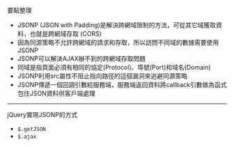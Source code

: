 要點整理
- JSONP (JSON with Padding)是解決跨網域限制的方法，可從其它域獲取資料，也就是跨網域存取 (CORS)
- 因為同源策略不允許跨網域的請求和存取，所以訪問不同域的數據需要使用JSONP
- JSONP可以解決AJAX辦不到的跨網域存取問題
- 同域是指頁面必須有相同的協定(Protocol)、埠號(Port)和域名(Domain)
- JSONP利用src屬性不阻止指向路徑的這個漏洞來逃避同源策略
- JSONP傳遞一個回調引數給服務端，服務端返回資料將callback引數做為函式包住JSON資料供客戶端處理

---

jQuery實現JSONP的方式
- `$.getJSON`
- `$.ajax`